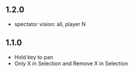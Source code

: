 ## 1.2.0

- spectator vision: all, player N

## 1.1.0

- Hold key to pan
- Only X in Selection and Remove X in Selection
